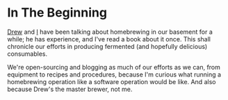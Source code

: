 In The Beginning
================

[Drew](https://github.com/doriangray) and [I](https://github.com/ajacksified)
have been talking about homebrewing in our basement for a while; he has
experience, and I've read a book about it once. This shall chronicle our
efforts in producing fermented (and hopefully delicious) consumables.

We're open-sourcing and blogging as much of our efforts as we can, from
equipment to recipes and procedures, because I'm curious what running a
homebrewing operation like a software operation would be like. And also
because Drew's the master brewer, not me.

